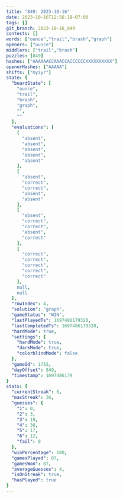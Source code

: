 ```yaml
---
title: "849: 2023-10-16"
date: 2023-10-16T12:56:19-07:00
tags: []
git_branch: 2023-10-16_849
contests: []
words: ["ounce","trail","brash","graph"]
openers: ["ounce"]
middlers: ["trail","brash"]
puzzles: [849]
hashes: ["AAAAAACCAAACCACCCCCCXXXXXXXXXX"]
openerHashes: ["AAAAA"]
shifts: ["myiyr"]
state: {
  "boardState": [
    "ounce",
    "trail",
    "brash",
    "graph",
    "",
    ""
  ],
  "evaluations": [
    [
      "absent",
      "absent",
      "absent",
      "absent",
      "absent"
    ],
    [
      "absent",
      "correct",
      "correct",
      "absent",
      "absent"
    ],
    [
      "absent",
      "correct",
      "correct",
      "absent",
      "correct"
    ],
    [
      "correct",
      "correct",
      "correct",
      "correct",
      "correct"
    ],
    null,
    null
  ],
  "rowIndex": 4,
  "solution": "graph",
  "gameStatus": "WIN",
  "lastPlayedTs": 1697486179320,
  "lastCompletedTs": 1697486179320,
  "hardMode": true,
  "settings": {
    "hardMode": true,
    "darkMode": true,
    "colorblindMode": false
  },
  "gameId": 1755,
  "dayOffset": 849,
  "timestamp": 1697486179
}
stats: {
  "currentStreak": 6,
  "maxStreak": 36,
  "guesses": {
    "1": 0,
    "2": 3,
    "3": 19,
    "4": 36,
    "5": 17,
    "6": 12,
    "fail": 0
  },
  "winPercentage": 100,
  "gamesPlayed": 87,
  "gamesWon": 87,
  "averageGuesses": 4,
  "isOnStreak": true,
  "hasPlayed": true
}
---
```

<!-- more -->
